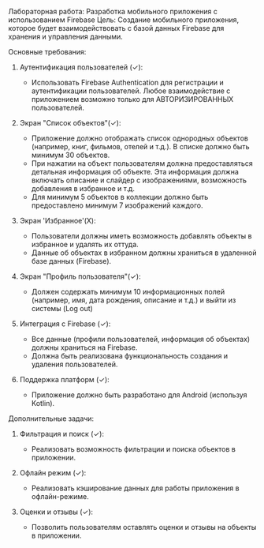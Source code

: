 Лабораторная работа: Разработка мобильного приложения с использованием Firebase
Цель: Создание мобильного приложения, которое будет взаимодействовать с базой данных Firebase для хранения и управления данными.

Основные требования:

1. Аутентификация пользователей (✓):
   - Использовать Firebase Authentication для регистрации и аутентификации пользователей. Любое взаимодействие с приложением возможно только для АВТОРИЗИРОВАННЫХ пользователей.

2. Экран "Список объектов"(✓):
   - Приложение должно отображать список однородных объектов (например, книг, фильмов, отелей и т.д.). В списке должно быть минимум 30 объектов.
   - При нажатии на объект пользователям должна предоставляться детальная информация об объекте. Эта информация должна включать описание и слайдер с изображениями, возможность добавления в избранное и т.д.
   - Для минимум 5 объектов в коллекции должно быть предоставлено минимум 7 изображений каждого.

3. Экран 'Избранное'(X):
   - Пользователи должны иметь возможность добавлять объекты в избранное и удалять их оттуда.
   - Данные об объектах в избранном должны храниться в удаленной базе данных (Firebase).

4. Экран "Профиль пользователя"(✓):
   - Должен содержать минимум 10 информационных полей (например, имя, дата рождения, описание и т.д.) и выйти из системы (Log out)
    
5. Интеграция с Firebase (✓):
   - Все данные (профили пользователей, информация об объектах) должны храниться на Firebase.
   - Должна быть реализована функциональность создания и удаления пользователей.

6. Поддержка платформ (✓):
   - Приложение должно быть разработано для Android (используя Kotlin).


Дополнительные задачи:

1. Фильтрация и поиск (✓):
   - Реализовать возможность фильтрации и поиска объектов в приложении.

2. Офлайн режим (✓):
   - Реализовать кэширование данных для работы приложения в офлайн-режиме.

3. Оценки и отзывы (✓):
   - Позволить пользователям оставлять оценки и отзывы на объекты в приложении.
